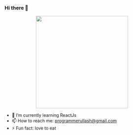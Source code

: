 ### Hi there 👋





<div id="header" align="center">
  <img src="https://media.giphy.com/media/dKc2fBq97S9gIzLX2j/giphy.gif" width="300"/>
</div>


- 🌱 I’m currently learning ReactJs
- 📫 How to reach me: programmerullash@gmail.com
- ⚡ Fun fact: love to eat

